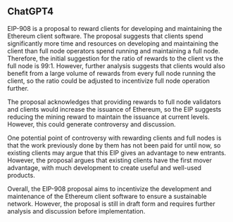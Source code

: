 ## ChatGPT4

EIP-908 is a proposal to reward clients for developing and maintaining the Ethereum client software. The proposal suggests that clients spend significantly more time and resources on developing and maintaining the client than full node operators spend running and maintaining a full node. Therefore, the initial suggestion for the ratio of rewards to the client vs the full node is 99:1. However, further analysis suggests that clients would also benefit from a large volume of rewards from every full node running the client, so the ratio could be adjusted to incentivize full node operation further. 

The proposal acknowledges that providing rewards to full node validators and clients would increase the issuance of Ethereum, so the EIP suggests reducing the mining reward to maintain the issuance at current levels. However, this could generate controversy and discussion. 

One potential point of controversy with rewarding clients and full nodes is that the work previously done by them has not been paid for until now, so existing clients may argue that this EIP gives an advantage to new entrants. However, the proposal argues that existing clients have the first mover advantage, with much development to create useful and well-used products. 

Overall, the EIP-908 proposal aims to incentivize the development and maintenance of the Ethereum client software to ensure a sustainable network. However, the proposal is still in draft form and requires further analysis and discussion before implementation.
